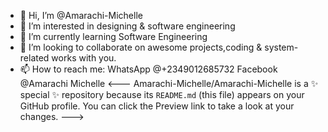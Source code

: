 - 👋 Hi, I’m @Amarachi-Michelle
- 👀 I’m interested in designing & software engineering
- 🌱 I’m currently learning Software Engineering
- 💞️ I’m looking to collaborate on awesome projects,coding & system-related works with you.
- 📫 How to reach me: 
WhatsApp @+2349012685732
Facebook @Amarachi Michelle
<---
Amarachi-Michelle/Amarachi-Michelle is a ✨ special ✨ repository because its `README.md` (this file) appears on your GitHub profile.
You can click the Preview link to take a look at your changes.
--->
